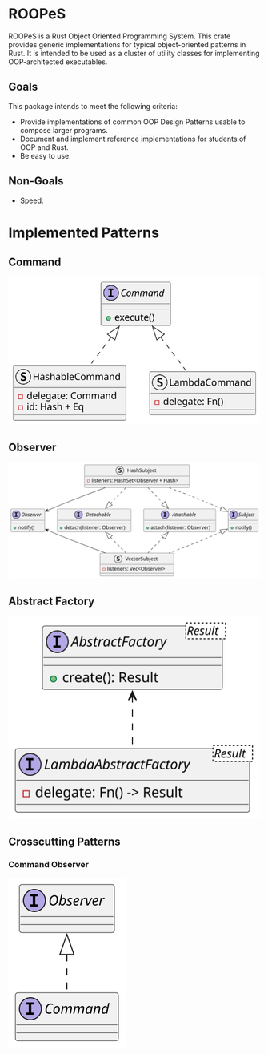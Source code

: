 # ROOPeS
ROOPeS is a Rust Object Oriented Programming System.  This crate provides generic implementations for typical object-oriented patterns in Rust.  It is intended to be used as a cluster of utility classes for implementing OOP-architected executables.

## Goals
This package intends to meet the following criteria:

- Provide implementations of common OOP Design Patterns usable to compose larger programs.
- Document and implement reference implementations for students of OOP and Rust.
- Be easy to use.

## Non-Goals
- Speed.

# Implemented Patterns
## Command
![Command pattern UML class diagram](src/command/command.svg)

## Observer
![Observer pattern UML class diagram](src/observer/observer.svg)

## Abstract Factory
![Abstract Factory pattern UML class diagram](src/abstract_factory/abstract_factory.svg)


## Crosscutting Patterns

### Command Observer
![Command Observer pattern UML class diagram](src/crosscutting/command_observer.svg)
